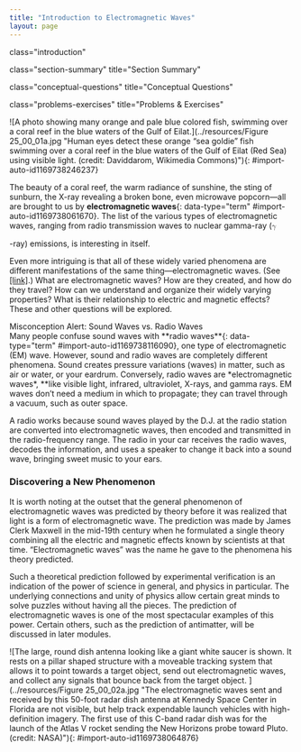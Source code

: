 ```yaml
---
title: "Introduction to Electromagnetic Waves"
layout: page
---
```



<cnx-pi data-type="cnx.flag.introduction"> class="introduction" </cnx-pi>

<cnx-pi data-type="cnx.eoc">class="section-summary" title="Section Summary"</cnx-pi>

<cnx-pi data-type="cnx.eoc">class="conceptual-questions" title="Conceptual Questions"</cnx-pi>

<cnx-pi data-type="cnx.eoc">class="problems-exercises" title="Problems &amp; Exercises"</cnx-pi>

 ![A photo showing many orange and pale blue colored fish, swimming over a coral reef in the blue waters of the Gulf of Eilat.](../resources/Figure 25_00_01a.jpg "Human eyes detect these orange &#x201C;sea goldie&#x201D; fish swimming over a coral reef in the blue waters of the Gulf of Eilat (Red Sea) using visible light. (credit: Daviddarom, Wikimedia Commons)"){: #import-auto-id1169738246237}

The beauty of a coral reef, the warm radiance of sunshine, the sting of sunburn, the X-ray revealing a broken bone, even microwave popcorn—all are brought to us by **electromagnetic waves**{: data-type="term" #import-auto-id1169738061670}. The list of the various types of electromagnetic waves, ranging from radio transmission waves to nuclear gamma-ray (<math xmlns="http://www.w3.org/1998/Math/MathML"><semantics><mrow><mrow><mi>γ</mi></mrow><mrow /></mrow><annotation encoding="StarMath 5.0"> size 12{g} {}</annotation></semantics></math>

-ray) emissions, is interesting in itself.

Even more intriguing is that all of these widely varied phenomena are different manifestations of the same thing—electromagnetic waves. (See [\[link\]](#import-auto-id1169738064876).) What are electromagnetic waves? How are they created, and how do they travel? How can we understand and organize their widely varying properties? What is their relationship to electric and magnetic effects? These and other questions will be explored.

<div data-type="note" data-has-label="true" data-label="" markdown="1">
<div data-type="title">
Misconception Alert: Sound Waves vs. Radio Waves
</div>
Many people confuse sound waves with **radio waves**{: data-type="term" #import-auto-id1169738116090}, one type of electromagnetic (EM) wave. However, sound and radio waves are completely different phenomena. Sound creates pressure variations (waves) in matter, such as air or water, or your eardrum. Conversely, radio waves are *electromagnetic waves*, **like visible light, infrared, ultraviolet, X-rays, and gamma rays. EM waves don’t need a medium in which to propagate; they can travel through a vacuum, such as outer space.

A radio works because sound waves played by the D.J. at the radio station are converted into electromagnetic waves, then encoded and transmitted in the radio-frequency range. The radio in your car receives the radio waves, decodes the information, and uses a speaker to change it back into a sound wave, bringing sweet music to your ears.

</div>

### Discovering a New Phenomenon

It is worth noting at the outset that the general phenomenon of electromagnetic waves was predicted by theory before it was realized that light is a form of electromagnetic wave. The prediction was made by James Clerk Maxwell in the mid-19th century when he formulated a single theory combining all the electric and magnetic effects known by scientists at that time. “Electromagnetic waves” was the name he gave to the phenomena his theory predicted.

Such a theoretical prediction followed by experimental verification is an indication of the power of science in general, and physics in particular. The underlying connections and unity of physics allow certain great minds to solve puzzles without having all the pieces. The prediction of electromagnetic waves is one of the most spectacular examples of this power. Certain others, such as the prediction of antimatter, will be discussed in later modules.

 ![The large, round dish antenna looking like a giant white saucer is shown. It rests on a pillar shaped structure with a moveable tracking system that allows it to point towards a target object, send out electromagnetic waves, and collect any signals that bounce back from the target object. ](../resources/Figure 25_00_02a.jpg "The electromagnetic waves sent and received by this 50-foot radar dish antenna at Kennedy Space Center in Florida are not visible, but help track expendable launch vehicles with high-definition imagery. The first use of this C-band radar dish was for the launch of the Atlas V rocket sending the New Horizons probe toward Pluto. (credit: NASA)"){: #import-auto-id1169738064876}


